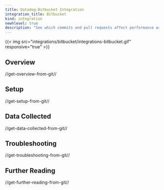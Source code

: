 ```yaml
---
title: Datadog-Bitbucket Integration
integration_title: Bitbucket
kind: integration
newhlevel: true
description: "See which commits and pull requests affect performance across your services."
---
```


{{< img src="integrations/bitbucket/integrations-bitbucket.gif" responsive="true" >}}

## Overview
//get-overview-from-git//

## Setup
//get-setup-from-git//

## Data Collected
//get-data-collected-from-git//

## Troubleshooting
//get-troubleshooting-from-git//

## Further Reading
//get-further-reading-from-git//